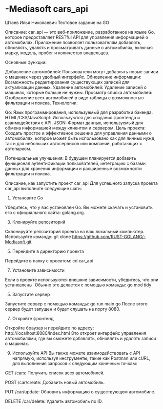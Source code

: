 # -Mediasoft cars_api

Штаев Илья Николаевич
Тестовое задание на GO

Описание:
car_api — это веб-приложение, разработанное на языке Go, которое предоставляет RESTful API для управления информацией о автомобилях. Приложение позволяет пользователям добавлять, обновлять, удалять и просматривать данные о автомобилях, включая марку, модель, пробег и количество владельцев.

Основные функции:

Добавление автомобилей: Пользователи могут добавлять новые записи о машинах через удобный интерфейс.
Обновление информации: Возможность редактирования существующих записей для актуализации данных.
Удаление автомобилей: Удаление записей о машинах, которые больше не нужны.
Просмотр списка автомобилей: Отображение всех автомобилей в виде таблицы с возможностью фильтрации и поиска.
Технологии:

Go: Язык программирования, используемый для разработки бэкенда.
HTML/CSS/JavaScript: Используются для создания фронтенда и взаимодействия с API.
JSON: Формат данных, используемый для обмена информацией между клиентом и сервером.
Цель проекта: Создать простое и эффективное решение для управления данными о автомобилях, которое может быть использовано как для личных нужд, так и для небольших автосервисов или компаний, работающих с автопарком.

Потенциальные улучшения: В будущем планируется добавить функционал аутентификации пользователей, интеграцию с базами данных для хранения информации и расширенные возможности фильтрации и поиска.

Описание, как запустить проект car_api
Для успешного запуска проекта car_api выполните следующие шаги:

1. Установите Go
   
Убедитесь, что у вас установлен Go. Вы можете скачать и установить его с официального сайта: golang.org.

3. Клонируйте репозиторий

Склонируйте репозиторий проекта на ваш локальный компьютер.
Используйте команду: git clone https://github.com/RUST-GOLANG/-Mediasoft.git

5. Перейдите в директорию проекта

Перейдите в папку с проектом:
cd car_api

7. Установите зависимости
   
Если в проекте используются внешние зависимости, убедитесь, что они установлены. Обычно это делается с помощью команды:
go mod tidy

5. Запустите сервер

Запустите сервер с помощью команды:
go run main.go
После этого сервер будет запущен и будет слушать на порту 8080.

7. Откройте фронтенд

Откройте браузер и перейдите по адресу:
http://localhost:8080/index.html
Это откроет интерфейс управления автомобилями, где вы сможете добавлять, обновлять и удалять записи о машинах.

9. Используйте API
Вы также можете взаимодействовать с API напрямую, используя инструменты, такие как Postman или cURL, для выполнения запросов к следующим конечным точкам:


GET /cars: Получить список всех автомобилей.

POST /car/create: Добавить новый автомобиль.

PUT /car/update: Обновить информацию о существующем автомобиле.

DELETE /car/delete: Удалить автомобиль по ID.
